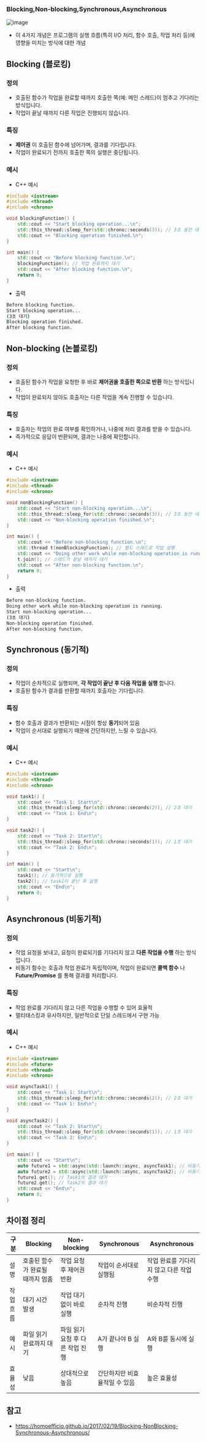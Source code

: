 ### Blocking,Non-blocking,Synchronous,Asynchronous
![image](https://github.com/user-attachments/assets/4ab78202-45ef-4c4b-a3cc-4fa82152ccb9)
- 이 4가지 개념은 프로그램의 실행 흐름(특히 I/O 처리, 함수 호출, 작업 처리 등)에 영향을 미치는 방식에 대한 개념

## Blocking (블로킹)
### 정의
- 호출된 함수가 작업을 완료할 때까지 호출한 쪽(예: 메인 스레드)이 멈추고 기다리는 방식입니다.
- 작업이 끝날 때까지 다른 작업은 진행되지 않습니다.
### 특징
- **제어권** 이 호출된 함수에 넘어가며, 결과를 기다립니다.
- 작업이 완료되기 전까지 호출한 쪽의 실행은 중단됩니다.

### 예시
- C++ 예시   
```cpp
#include <iostream>
#include <thread>
#include <chrono>

void blockingFunction() {
    std::cout << "Start blocking operation...\n";
    std::this_thread::sleep_for(std::chrono::seconds(3)); // 3초 동안 대기
    std::cout << "Blocking operation finished.\n";
}

int main() {
    std::cout << "Before blocking function.\n";
    blockingFunction(); // 작업 완료까지 대기
    std::cout << "After blocking function.\n";
    return 0;
}
```
- 출력
```bash
Before blocking function.
Start blocking operation...
(3초 대기)
Blocking operation finished.
After blocking function.
```

## Non-blocking (논블로킹)
### 정의
- 호출된 함수가 작업을 요청한 후 바로 **제어권을 호출한 쪽으로 반환** 하는 방식입니다.
- 작업이 완료되지 않아도 호출자는 다른 작업을 계속 진행할 수 있습니다.
### 특징
- 호출자는 작업의 완료 여부를 확인하거나, 나중에 처리 결과를 받을 수 있습니다.
- 즉가적으로 응답이 반환되며, 결과는 나중에 확인합니다.
### 예시
- C++ 예시
```cpp
#include <iostream>
#include <thread>
#include <chrono>

void nonBlockingFunction() {
    std::cout << "Start non-blocking operation...\n";
    std::this_thread::sleep_for(std::chrono::seconds(3)); // 3초 동안 대기
    std::cout << "Non-blocking operation finished.\n";
}

int main() {
    std::cout << "Before non-blocking function.\n";
    std::thread t(nonBlockingFunction); // 별도 스레드로 작업 실행
    std::cout << "Doing other work while non-blocking operation is running.\n";
    t.join(); // 스레드가 끝날 때까지 대기
    std::cout << "After non-blocking function.\n";
    return 0;
}
```
- 출력
```bash
Before non-blocking function.
Doing other work while non-blocking operation is running.
Start non-blocking operation...
(3초 대기)
Non-blocking operation finished.
After non-blocking function.
```

## Synchronous (동기적)
### 정의
- 작업이 순차적으로 실행되며, **각 작업이 끝난 후 다음 작업을 실행** 합니다.
- 호출된 함수가 결과를 반환할 때까지 호출자는 기다립니다.
### 특징
- 함수 호출과 결과가 반환되는 시점이 항상 **동기**되어 있음
- 작업이 순서대로 실행되기 때문에 간단하지만, 느릴 수 있습니다.
### 예시
- C++ 예시
```cpp
#include <iostream>
#include <thread>
#include <chrono>

void task1() {
    std::cout << "Task 1: Start\n";
    std::this_thread::sleep_for(std::chrono::seconds(2)); // 2초 대기
    std::cout << "Task 1: End\n";
}

void task2() {
    std::cout << "Task 2: Start\n";
    std::this_thread::sleep_for(std::chrono::seconds(1)); // 1초 대기
    std::cout << "Task 2: End\n";
}

int main() {
    std::cout << "Start\n";
    task1(); // 동기적으로 실행
    task2(); // task1이 끝난 후 실행
    std::cout << "End\n";
    return 0;
}
```

## Asynchronous (비동기적)
### 정의
- 작업 요청을 보내고, 요청이 완료되기를 기다리지 않고 **다른 작업을 수행** 하는 방식입니다.
- 비동기 함수는 호출과 작업 완료가 독립적이며, 작업이 완료되면 **콜백 함수** 나 **Future/Promise** 를 통해 결과를 처리합니다.
### 특징
- 작업 완료를 기다리지 않고 다른 작업을 수행할 수 있어 효율적
- 멀티태스킹과 유사하지만, 일반적으로 단일 스레드에서 구현 가능
### 예시
- C++ 예시
```cpp
#include <iostream>
#include <future>
#include <thread>
#include <chrono>

void asyncTask1() {
    std::cout << "Task 1: Start\n";
    std::this_thread::sleep_for(std::chrono::seconds(2)); // 2초 대기
    std::cout << "Task 1: End\n";
}

void asyncTask2() {
    std::cout << "Task 2: Start\n";
    std::this_thread::sleep_for(std::chrono::seconds(1)); // 1초 대기
    std::cout << "Task 2: End\n";
}

int main() {
    std::cout << "Start\n";
    auto future1 = std::async(std::launch::async, asyncTask1); // 비동기로 실행
    auto future2 = std::async(std::launch::async, asyncTask2); // 비동기로 실행
    future1.get(); // Task1의 결과 대기
    future2.get(); // Task2의 결과 대기
    std::cout << "End\n";
    return 0;
}

```
## 차이점 정리
|구분|Blocking|Non-blocking|Synchronous|Asynchronous|
|---|---------|-----------|------------|------------|
|설명|호출된 함수가 완료될 때까지 멈춤|작업 요청 후 제어권 반환|작업이 순서대로 실행됨|작업 완료를 기다리지 않고 다른 작업 수행|
|작업 흐름|대기 시간 발생|작업 대기 없이 바로 실행|순차적 진행|비순차적 진행|
|예시|파일 읽기 완료까지 대기|파일 읽기 요청 후 다른 작업 진행|A가 끝나야 B 실행|A와 B를 동시에 실행|
|효율성|낮음|상대적으로 높음|간단하지만 비효율적일 수 있음|높은 효율성|

## 참고
- https://homoefficio.github.io/2017/02/19/Blocking-NonBlocking-Synchronous-Asynchronous/
